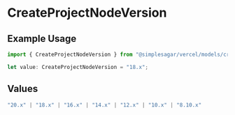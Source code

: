 # CreateProjectNodeVersion

## Example Usage

```typescript
import { CreateProjectNodeVersion } from "@simplesagar/vercel/models/createprojectop.js";

let value: CreateProjectNodeVersion = "18.x";
```

## Values

```typescript
"20.x" | "18.x" | "16.x" | "14.x" | "12.x" | "10.x" | "8.10.x"
```